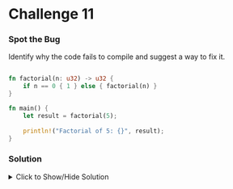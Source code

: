 # Challenge 11

### Spot the Bug

Identify why the code fails to compile and suggest a way to fix it.

```rust

fn factorial(n: u32) -> u32 {
    if n == 0 { 1 } else { factorial(n) }
}

fn main() {
    let result = factorial(5);
    
    println!("Factorial of 5: {}", result);
}

```

### Solution

<details>

<summary>Click to Show/Hide Solution</summary>

The Bug: Infinite Recursion

The factorial function recursively calls itself but forgets to multiply the result by n - 1 in the recursive case, leading to infinite recursion.

Solution:

Add the multiplication by n within the recursive case:

 
```rust
fn factorial(n: u32) -> u32 {
  if n == 0 {
    1
  } else {
    n * factorial(n - 1)
  }
}

```

</details>